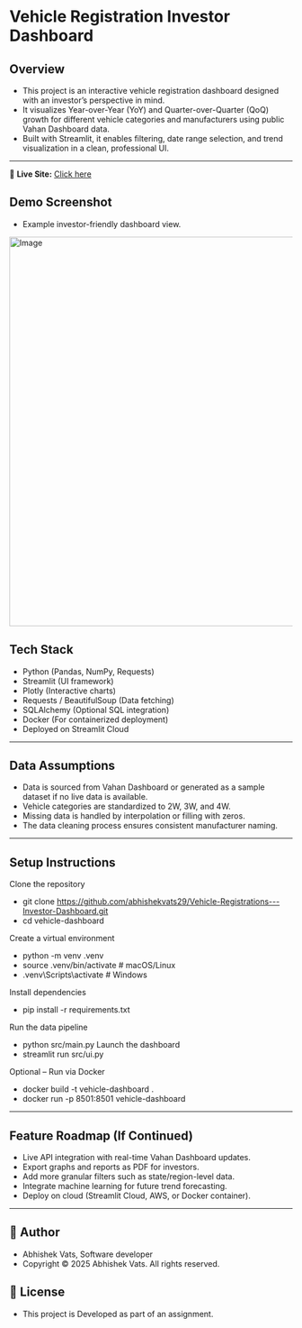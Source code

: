 # Vehicle Registration Investor Dashboard
## Overview
- This project is an interactive vehicle registration dashboard designed with an investor’s perspective in mind.
- It visualizes Year-over-Year (YoY) and Quarter-over-Quarter (QoQ) growth for different vehicle categories and manufacturers using public Vahan Dashboard data.
- Built with Streamlit, it enables filtering, date range selection, and trend visualization in a clean, professional UI.
---

🔗 **Live Site:** [Click here](https://vehicle-registrations-investor-dashboard-in.streamlit.app/)

## Demo Screenshot
- Example investor-friendly dashboard view.
<img width="1255" height="691" alt="Image" src="https://github.com/user-attachments/assets/b46ff0dd-99ed-4c7e-a08f-0d7401a59b49" />


## Tech Stack

- Python (Pandas, NumPy, Requests)
- Streamlit (UI framework)
- Plotly (Interactive charts)
- Requests / BeautifulSoup (Data fetching)
- SQLAlchemy (Optional SQL integration)
- Docker (For containerized deployment)
- Deployed on Streamlit Cloud

---

## Data Assumptions

- Data is sourced from Vahan Dashboard or generated as a sample dataset if no live data is available.
- Vehicle categories are standardized to 2W, 3W, and 4W.
- Missing data is handled by interpolation or filling with zeros.
- The data cleaning process ensures consistent manufacturer naming.

---

## Setup Instructions
Clone the repository
- git clone https://github.com/abhishekvats29/Vehicle-Registrations---Investor-Dashboard.git
- cd vehicle-dashboard

Create a virtual environment
- python -m venv .venv
- source .venv/bin/activate   # macOS/Linux
- .venv\Scripts\activate      # Windows

Install dependencies
- pip install -r requirements.txt

Run the data pipeline
- python src/main.py
Launch the dashboard
- streamlit run src/ui.py

Optional – Run via Docker
- docker build -t vehicle-dashboard .
- docker run -p 8501:8501 vehicle-dashboard

---

## Feature Roadmap (If Continued)
- Live API integration with real-time Vahan Dashboard updates.
- Export graphs and reports as PDF for investors.
- Add more granular filters such as state/region-level data.
- Integrate machine learning for future trend forecasting.
- Deploy on cloud (Streamlit Cloud, AWS, or Docker container).

---

## 👤 Author
- Abhishek Vats, Software developer
- Copyright © 2025 Abhishek Vats. All rights reserved.

## 📄 License
- This project is Developed as part of an assignment.

